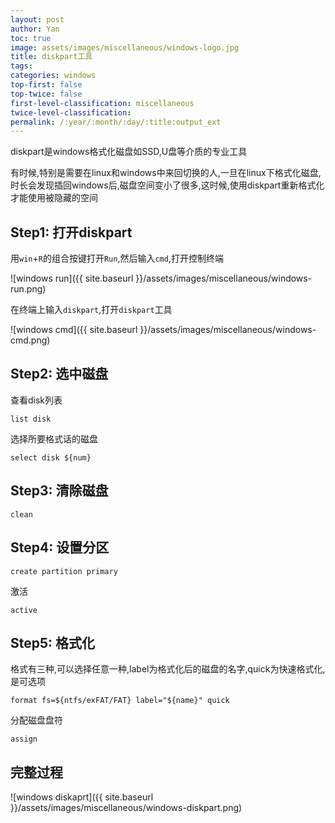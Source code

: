 ```yaml
---
layout: post
author: Yan 
toc: true
image: assets/images/miscellaneous/windows-logo.jpg
title: diskpart工具
tags:
categories: windows
top-first: false
top-twice: false
first-level-classification: miscellaneous
twice-level-classification:
permalink: /:year/:month/:day/:title:output_ext
---
```


diskpart是windows格式化磁盘如SSD,U盘等介质的专业工具

有时候,特别是需要在linux和windows中来回切换的人,一旦在linux下格式化磁盘,时长会发现插回windows后,磁盘空间变小了很多,这时候,使用diskpart重新格式化才能使用被隐藏的空间

## Step1: 打开diskpart

用`win`+`R`的组合按键打开`Run`,然后输入`cmd`,打开控制终端

![windows run]({{ site.baseurl }}/assets/images/miscellaneous/windows-run.png)

在终端上输入`diskpart`,打开`diskpart`工具

![windows cmd]({{ site.baseurl }}/assets/images/miscellaneous/windows-cmd.png)

## Step2: 选中磁盘

查看disk列表

```shell
list disk
```

选择所要格式话的磁盘

```shell
select disk ${num}
```

## Step3: 清除磁盘

```shell
clean
```

## Step4: 设置分区

```shell
create partition primary
```

激活

```shell
active
```

## Step5: 格式化

格式有三种,可以选择任意一种,label为格式化后的磁盘的名字,quick为快速格式化,是可选项

```shell
format fs=${ntfs/exFAT/FAT} label="${name}" quick
```

分配磁盘盘符

```shell
assign
```

## 完整过程

![windows diskaprt]({{ site.baseurl }}/assets/images/miscellaneous/windows-diskpart.png)


